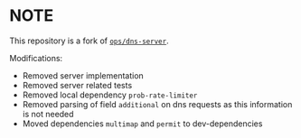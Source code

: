# NOTE

This repository is a fork of [`ops/dns-server`](https://gitlab.com/leonhard-llc/ops/-/tree/main/dns-server).

Modifications:

- Removed server implementation
- Removed server related tests
- Removed local dependency `prob-rate-limiter`
- Removed parsing of field `additional` on dns requests as this information is not needed
- Moved dependencies `multimap` and `permit`  to dev-dependencies
